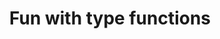 ---
title: Fun with type functions
paper-url: http://research.microsoft.com/en-us/um/people/simonpj/papers/assoc-types/fun-with-type-funs/typefun.pdf
authors:
- Simon Peyton Jones
type: paper
tags:
- GADTs
- phantom types
- type families
doHaskell-type: light research paper
---